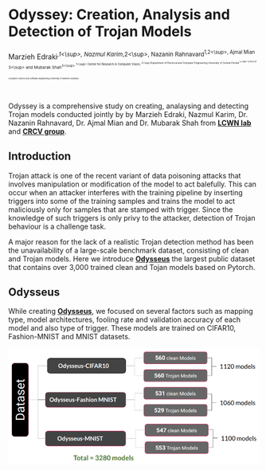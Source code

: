 # Odyssey: Creation, Analysis and Detection of Trojan Models 
Marzieh Edraki<sup>*,1<\sup>, Nazmul Karim<sup>*,2<\sup>, Nazanin Rahnavard<sup>1,2<\sup>, Ajmal Mian <sup>3<\sup> and Mubarak Shah<sup>3<\sup>
   <sup>1<\sup> Center for Research in Computer Vision, <sup>2<\sup>Department of Electrical and Computer Engineering University of Central Florida <sup>3<\sup> School of Computer Science and Software Engineering University of Western Australia. 
   

Odyssey is a comprehensive study on creating, analaysing and detecting Trojan models conducted jointly by by Marzieh Edraki, Nazmul Karim, Dr. Nazanin Rahnavard, Dr. Ajmal Mian and Dr. Mubarak Shah from [**LCWN lab**](http://cwnlab.eecs.ucf.edu) and [**CRCV group**](https://www.crcv.ucf.edu).  

## Introduction 
Trojan attack is one of the recent variant of data poisoning attacks that involves manipulation or modification of the model to act balefully.
This can occur when an attacker interferes with the training pipeline by inserting triggers into some of the training samples and trains the model to act maliciously only for samples that are stamped with trigger. Since the knowledge of such triggers is only privy to the attacker, detection of Trojan behaviour is a challenge task. 

A major reason for the lack of a realistic Trojan detection method has been the unavailability of a large-scale benchmark dataset, consisting of clean and Trojan models. Here we introduce [**Odysseus**](https://drive.google.com/drive/folders/1o-F3ttZS6el975XZOHOtqj8YxncHOivd?usp=sharing) the largest public dataset that contains over 3,000 trained clean and Tojan models based on Pytorch. 

## Odysseus

While creating [**Odysseus**](https://drive.google.com/drive/folders/1o-F3ttZS6el975XZOHOtqj8YxncHOivd?usp=sharing), we focused on several factors such as mapping type, model architectures, fooling rate and validation accuracy of each model and also type of trigger. These models are trained on CIFAR10, Fashion-MNIST and MNIST datasets. 

![alt tag](./fig/model_creation.png)


